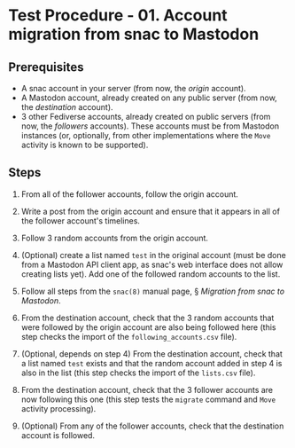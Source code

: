 # Test Procedure - 01. Account migration from snac to Mastodon

## Prerequisites

- A snac account in your server (from now, the *origin* account).
- A Mastodon account, already created on any public server (from now, the *destination* account).
- 3 other Fediverse accounts, already created on public servers (from now, the *followers* accounts). These accounts must be from Mastodon instances (or, optionally, from other implementations where the `Move` activity is known to be supported).

## Steps

1. From all of the follower accounts, follow the origin account.

2. Write a post from the origin account and ensure that it appears in all of the follower account's timelines.

3. Follow 3 random accounts from the origin account.

4. (Optional) create a list named `test` in the original account (must be done from a Mastodon API client app, as snac's web interface does not allow creating lists yet). Add one of the followed random accounts to the list.

5. Follow all steps from the `snac(8)` manual page, § *Migration from snac to Mastodon*.

6. From the destination account, check that the 3 random accounts that were followed by the origin account are also being followed here (this step checks the import of the `following_accounts.csv` file).

7. (Optional, depends on step 4) From the destination account, check that a list named `test` exists and that the random account added in step 4 is also in the list (this step checks the import of the `lists.csv` file).

8. From the destination account, check that the 3 follower accounts are now following this one (this step tests the `migrate` command and `Move` activity processing).

9. (Optional) From any of the follower accounts, check that the destination account is followed.
